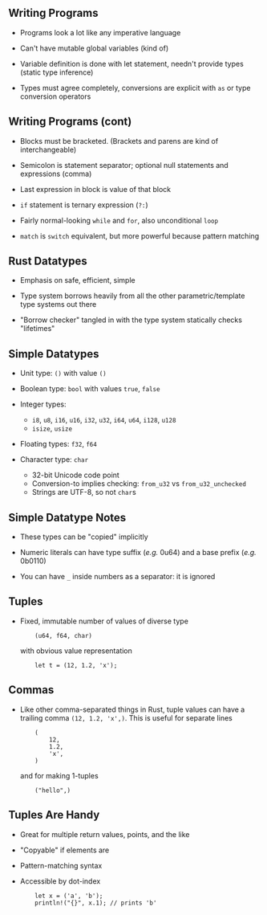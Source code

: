 ## Writing Programs

* Programs look a lot like any imperative language

* Can't have mutable global variables (kind of)

* Variable definition is done with let statement, needn't
  provide types (static type inference)

* Types must agree completely, conversions are explicit with `as`
  or type conversion operators

## Writing Programs (cont)

* Blocks must be bracketed. (Brackets and parens are kind of
  interchangeable)

* Semicolon is statement separator; optional null statements
  and expressions (comma)

* Last expression in block is value of that block

* `if` statement is ternary expression (`?:`)

* Fairly normal-looking `while` and `for`, also
  unconditional `loop`

* `match` is `switch` equivalent, but more powerful
  because pattern matching

## Rust Datatypes

* Emphasis on safe, efficient, simple

* Type system borrows heavily from all the other
  parametric/template type systems out there
  
* "Borrow checker" tangled in with the type system
  statically checks "lifetimes"
  
## Simple Datatypes

* Unit type: `()` with value `()`

* Boolean type: `bool` with values `true`, `false`

* Integer types:
    * `i8`, `u8`, `i16`, `u16`, `i32`, `u32`, `i64`, `u64`, `i128`, `u128`
    * `isize`, `usize`

* Floating types: `f32`, `f64`

* Character type: `char`
    * 32-bit Unicode code point
    * Conversion-to implies checking: `from_u32` vs `from_u32_unchecked`
    * Strings are UTF-8, so not `char`s

## Simple Datatype Notes

* These types can be "copied" implicitly

* Numeric literals can have type suffix (*e.g.* 0u64) and
  a base prefix (*e.g.* 0b0110)

* You can have `_` inside numbers as a separator: it is ignored

## Tuples

* Fixed, immutable number of values of diverse type

          (u64, f64, char)

  with obvious value representation

          let t = (12, 1.2, 'x');

## Commas

* Like other comma-separated things in Rust, tuple values can
  have a trailing comma `(12, 1.2, 'x',)`. This is useful
  for separate lines

          (
              12,
              1.2,
              'x',
          )

  and for making 1-tuples

          ("hello",)

## Tuples Are Handy

* Great for multiple return values, points, and the like

* "Copyable" if elements are

* Pattern-matching syntax

* Accessible by dot-index

          let x = ('a', 'b');
          println!("{}", x.1); // prints 'b'
